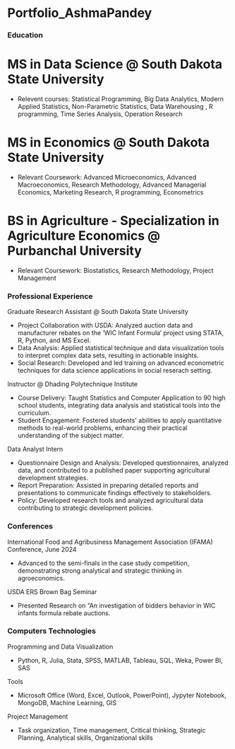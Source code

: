 # Portfolio_AshmaPandey

### Education
# MS in Data Science @ South Dakota State University 
- Relevent courses: Statistical Programming, Big Data Analytics, Modern Applied Statistics, Non-Parametric Statistics, Data Warehousing , R programming, Time Series Analysis, Operation Research

# MS in Economics @ South Dakota State University
- Relevant Coursework: Advanced Microeconomics, Advanced Macroeconomics, Research Methodology, Advanced Managerial Economics, Marketing Research, R programming, Econometrics

# BS in Agriculture - Specialization in Agriculture Economics @ Purbanchal University
- Relevant Coursework: Biostatistics, Research Methodology, Project Management

### Professional Experience
Graduate Research Assistant @ South Dakota State University 
- Project Collaboration with USDA: Analyzed auction data and manufacturer rebates on the ‘WIC Infant Formula’ project using STATA, R, Python, and MS Excel.
- Data Analysis: Applied statistical technique and data visualization tools to interpret complex data sets, resulting in actionable insights.
- Social Research: Developed and led training on advanced econometric techniques for data science applications in social reserach setting.

Instructor @ Dhading Polytechnique Institute
- Course Delivery: Taught Statistics and Computer Application to 90 high school students, integrating data analysis and statistical tools into the curriculum.
- Student Engagement: Fostered students' abilities to apply quantitative methods to real-world problems, enhancing their practical understanding of the subject matter.

Data Analyst Intern 
- Questionnaire Design and Analysis: Developed questionnaires, analyzed data, and contributed to a published paper supporting agricultural development strategies.
- Report Preparation: Assisted in preparing detailed reports and presentations to communicate findings effectively to stakeholders.
- Policy: Developed research tools and analyzed agricultural data contributing to strategic development policies.

### Conferences
International Food and Agribusiness Management Association (IFAMA) Conference, June 2024
- Advanced to the semi-finals in the case study competition, demonstrating strong analytical and strategic thinking in agroeconomics.

USDA ERS Brown Bag Seminar
- Presented Research on “An investigation of bidders behavior in WIC infants formula rebate auctions.

### Computers Technologies
Programming and Data Visualization
- Python, R, Julia, Stata, SPSS, MATLAB, Tableau, SQL, Weka, Power BI, SAS

Tools
- Microsoft Office (Word, Excel, Outlook, PowerPoint), Jypyter Notebook, MongoDB, Machine Learning, GIS

Project Management
- Task organization, Time management, Critical thinking, Strategic Planning, Analytical skills, Organizational skills


